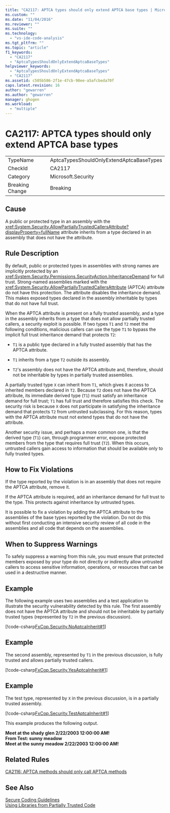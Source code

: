 ```yaml
---
title: "CA2117: APTCA types should only extend APTCA base types | Microsoft Docs"
ms.custom: ""
ms.date: "11/04/2016"
ms.reviewer: ""
ms.suite: ""
ms.technology: 
  - "vs-ide-code-analysis"
ms.tgt_pltfrm: ""
ms.topic: "article"
f1_keywords: 
  - "CA2117"
  - "AptcaTypesShouldOnlyExtendAptcaBaseTypes"
helpviewer_keywords: 
  - "AptcaTypesShouldOnlyExtendAptcaBaseTypes"
  - "CA2117"
ms.assetid: c505b586-2f1e-47cb-98ee-a5afcbeda70f
caps.latest.revision: 16
author: "gewarren"
ms.author: "gewarren"
manager: ghogen
ms.workload: 
  - "multiple"
---
```

# CA2117: APTCA types should only extend APTCA base types
|||  
|-|-|  
|TypeName|AptcaTypesShouldOnlyExtendAptcaBaseTypes|  
|CheckId|CA2117|  
|Category|Microsoft.Security|  
|Breaking Change|Breaking|  
  
## Cause  
 A public or protected type in an assembly with the <xref:System.Security.AllowPartiallyTrustedCallersAttribute?displayProperty=fullName> attribute inherits from a type declared in an assembly that does not have the attribute.  
  
## Rule Description  
 By default, public or protected types in assemblies with strong names are implicitly protected by an <xref:System.Security.Permissions.SecurityAction.InheritanceDemand> for full trust. Strong-named assemblies marked with the <xref:System.Security.AllowPartiallyTrustedCallersAttribute> (APTCA) attribute do not have this protection. The attribute disables the inheritance demand. This makes exposed types declared in the assembly inheritable by types that do not have full trust.  
  
 When the APTCA attribute is present on a fully trusted assembly, and a type in the assembly inherits from a type that does not allow partially trusted callers, a security exploit is possible. If two types `T1` and `T2` meet the following conditions, malicious callers can use the type `T1` to bypass the implicit full trust inheritance demand that protects `T2`:  
  
-   `T1` is a public type declared in a fully trusted assembly that has the APTCA attribute.  
  
-   `T1` inherits from a type `T2` outside its assembly.  
  
-   `T2`'s assembly does not have the APTCA attribute and, therefore, should not be inheritable by types in partially trusted assemblies.  
  
 A partially trusted type `X` can inherit from `T1`, which gives it access to inherited members declared in `T2`. Because `T2` does not have the APTCA attribute, its immediate derived type (`T1`) must satisfy an inheritance demand for full trust; `T1` has full trust and therefore satisfies this check. The security risk is because `X` does not participate in satisfying the inheritance demand that protects `T2` from untrusted subclassing. For this reason, types with the APTCA attribute must not extend types that do not have the attribute.  
  
 Another security issue, and perhaps a more common one, is that the derived type (`T1`) can, through programmer error, expose protected members from the type that requires full trust (`T2`). When this occurs, untrusted callers gain access to information that should be available only to fully trusted types.  
  
## How to Fix Violations  
 If the type reported by the violation is in an assembly that does not require the APTCA attribute, remove it.  
  
 If the APTCA attribute is required, add an inheritance demand for full trust to the type. This protects against inheritance by untrusted types.  
  
 It is possible to fix a violation by adding the APTCA attribute to the assemblies of the base types reported by the violation. Do not do this without first conducting an intensive security review of all code in the assemblies and all code that depends on the assemblies.  
  
## When to Suppress Warnings  
 To safely suppress a warning from this rule, you must ensure that protected members exposed by your type do not directly or indirectly allow untrusted callers to access sensitive information, operations, or resources that can be used in a destructive manner.  
  
## Example  
 The following example uses two assemblies and a test application to illustrate the security vulnerability detected by this rule. The first assembly does not have the APTCA attribute and should not be inheritable by partially trusted types (represented by `T2` in the previous discussion).  
  
 [!code-csharp[FxCop.Security.NoAptcaInherit#1](../code-quality/codesnippet/CSharp/ca2117-aptca-types-should-only-extend-aptca-base-types_1.cs)]  
  
## Example  
 The second assembly, represented by `T1` in the previous discussion, is fully trusted and allows partially trusted callers.  
  
 [!code-csharp[FxCop.Security.YesAptcaInherit#1](../code-quality/codesnippet/CSharp/ca2117-aptca-types-should-only-extend-aptca-base-types_2.cs)]  
  
## Example  
 The test type, represented by `X` in the previous discussion, is in a partially trusted assembly.  
  
 [!code-csharp[FxCop.Security.TestAptcaInherit#1](../code-quality/codesnippet/CSharp/ca2117-aptca-types-should-only-extend-aptca-base-types_3.cs)]  
  
 This example produces the following output.  
  
 **Meet at the shady glen 2/22/2003 12:00:00 AM!**  
**From Test: sunny meadow**  
**Meet at the sunny meadow 2/22/2003 12:00:00 AM!**   
## Related Rules  
 [CA2116: APTCA methods should only call APTCA methods](../code-quality/ca2116-aptca-methods-should-only-call-aptca-methods.md)  
  
## See Also  
 [Secure Coding Guidelines](/dotnet/standard/security/secure-coding-guidelines)   
 [Using Libraries from Partially Trusted Code](/dotnet/framework/misc/using-libraries-from-partially-trusted-code)   
